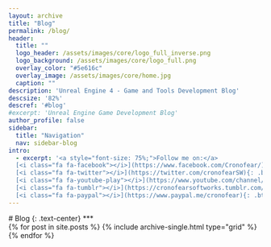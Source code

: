 ```yaml
---
layout: archive
title: "Blog"
permalink: /blog/
header:
  title: ""
  logo_header: /assets/images/core/logo_full_inverse.png
  logo_background: /assets/images/core/logo_full.png
  overlay_color: "#5e616c"
  overlay_image: /assets/images/core/home.jpg
  caption: ""
description: 'Unreal Engine 4 - Game and Tools Development Blog'
descsize: '82%'
descref: '#blog'
#excerpt: 'Unreal Engine Game Development Blog'
author_profile: false
sidebar:
  title: "Navigation"
  nav: sidebar-blog
intro:
  - excerpt: '<a style="font-size: 75%;">Follow me on:</a>
  [<i class="fa fa-facebook"></i>](https://www.facebook.com/Cronofear/){: .btn .btn--light-outline .btn--small}
  [<i class="fa fa-twitter"></i>](https://twitter.com/cronofearSW){: .btn .btn--light-outline .btn--small}
  [<i class="fa fa-youtube-play"></i>](https://www.youtube.com/channel/UCTE-TAOV8uGyX5ITofi93Ew){: .btn .btn--light-outline .btn--small}
  [<i class="fa fa-tumblr"></i>](https://cronofearsoftworks.tumblr.com/){: .btn .btn--light-outline .btn--small} 
  [<i class="fa fa-paypal"></i>](https://www.paypal.me/cronofear){: .btn .btn--light-outline .btn--small}'
---
```


<!-- Blog -->
<a id="blog">
# <i class="fa fa-coffee"></i> Blog
{: .text-center}
***
<div class="grid__wrapper">
  {% for post in site.posts %}
    {% include archive-single.html type="grid" %}
  {% endfor %}
</div>